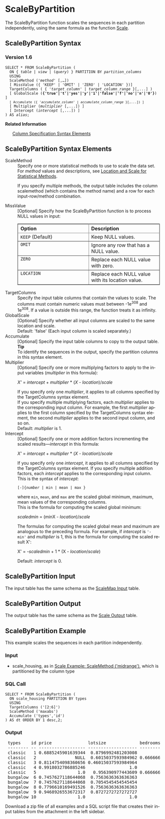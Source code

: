<html><head></head><body><div class="nested0" aria-labelledby="ariaid-title1" topicindex="1" topicid="fcl1507824491377" id="fcl1507824491377"><h1 class="title topictitle1" id="ariaid-title1">ScaleByPartition</h1><div class="body conbody">
<p class="p">The ScaleByPartition function scales the sequences in each partition independently, using the same formula as the function <a href="hal1558454832381.md#zzl1507825806540">Scale</a>.</p></div><div class="topic reference nested1" aria-labelledby="ariaid-title2" topicindex="2" topicid="qfp1507824518685" xml:lang="en-us" lang="en-us" id="qfp1507824518685">
<h2 class="title topictitle2" id="ariaid-title2">ScaleByPartition Syntax</h2><div class="body refbody"><div class="section" id="qfp1507824518685__section_N1000E_N1000C_N10001">
<h3 class="title sectiontitle">Version <span>1.6</span></h3><pre class="pre codeblock" xml:space="preserve"><code>SELECT * FROM ScaleByPartition (
  <span>ON { <var class="keyword varname">table</var> | <var class="keyword varname">view</var> | (<var class="keyword varname">query</var>) }</span> PARTITION BY <var class="keyword varname">partition_columns</var>
  USING
  ScaleMethod ('<var class="keyword varname">method</var>' [,…])
  [ MissValue ({ 'KEEP' | 'OMIT' | 'ZERO' | 'LOCATION' })]
  TargetColumns ( { '<var class="keyword varname">target_column</var>' | <var class="keyword varname">target_column_range</var> }[,...] )
  [ GlobalScale (<span><b>{'true'|'t'|'yes'|'y'|'1'|'false'|'f'|'no'|'n'|'0'}</b></span>) ]
  <code class="ph codeph">[ Accumulate ({ '<var class="keyword varname">accumulate_column</var>' | <var class="keyword varname">accumulate_column_range</var> }[,...]) ]</code>
  [ Multiplier (<var class="keyword varname">multiplier</var> [,...]) ]
  [ Intercept (<var class="keyword varname">intercept</var> [,...]) ]
) AS <var class="keyword varname">alias</var>;</code></pre></div></div><div class="related-links"><div class="linklistheader"><p></p><b>Related Information</b></div>
<ul class="linklist linklist relinfo"><div class="linklistmember"><a href="ndv1557782188375.md">Column Specification Syntax Elements</a></div></ul></div></div><div class="topic reference nested1" aria-labelledby="ariaid-title3" topicindex="3" topicid="hvx1507824522770" xml:lang="en-us" lang="en-us" id="hvx1507824522770">
<h2 class="title topictitle2" id="ariaid-title3">ScaleByPartition Syntax Elements</h2><div class="body refbody"><div class="section" id="hvx1507824522770__section_N10011_N1000E_N10001"><dl class="dl parml"><dt class="dt pt dlterm">ScaleMethod</dt><dd class="dd pd">Specify one or more statistical methods to use to scale the data set. For <var class="keyword varname">method</var> values and descriptions, see <a href="hal1558454832381.md#pxc1522254582043">Location and Scale for Statistical Methods</a>.
<p class="p">If you specify multiple methods, the output table includes the column scalemethod (which contains the method name) and a row for each input-row/method combination.</p></dd><dt class="dt pt dlterm">MissValue</dt><dd class="dd pd">[Optional] Specify how the ScaleByPartition function is to process NULL values in input:
<div class="tablenoborder"><table cellpadding="4" cellspacing="0" summary="" id="hvx1507824522770__table_ndp_vv2_gdb" class="table" frame="border" border="1" rules="all"><div class="caption"></div><colgroup span="1"><col style="width:50%" span="1"></col><col style="width:50%" span="1"></col></colgroup><thead class="thead" style="text-align:left;"><tr class="row"><th class="entry cellrowborder" style="vertical-align:top;" id="d187323e170" rowspan="1" colspan="1">Option</th><th class="entry cellrowborder" style="vertical-align:top;" id="d187323e172" rowspan="1" colspan="1">Description</th></tr></thead><tbody class="tbody"><tr class="row"><td class="entry cellrowborder" style="vertical-align:top;" headers="d187323e170" rowspan="1" colspan="1"><code class="ph codeph">KEEP</code> (Default)</td><td class="entry cellrowborder" style="vertical-align:top;" headers="d187323e172" rowspan="1" colspan="1">Keep NULL values.</td></tr><tr class="row"><td class="entry cellrowborder" style="vertical-align:top;" headers="d187323e170" rowspan="1" colspan="1"><code class="ph codeph">OMIT</code></td><td class="entry cellrowborder" style="vertical-align:top;" headers="d187323e172" rowspan="1" colspan="1">Ignore any row that has a NULL value.</td></tr><tr class="row"><td class="entry cellrowborder" style="vertical-align:top;" headers="d187323e170" rowspan="1" colspan="1"><code class="ph codeph">ZERO</code></td><td class="entry cellrowborder" style="vertical-align:top;" headers="d187323e172" rowspan="1" colspan="1">Replace each NULL value with zero.</td></tr><tr class="row"><td class="entry cellrowborder" style="vertical-align:top;" headers="d187323e170" rowspan="1" colspan="1"><code class="ph codeph">LOCATION</code></td><td class="entry cellrowborder" style="vertical-align:top;" headers="d187323e172" rowspan="1" colspan="1">Replace each NULL value with its location value.</td></tr></tbody></table></div></dd><dt class="dt pt dlterm">TargetColumns</dt><dd class="dd pd">Specify the input table columns that contain the values to scale. The columns must contain numeric values must between -1e<span><sup>308</sup></span> and 1e<span><sup>308</sup></span>. If a value is outside this range, the function treats it as infinity.</dd><dt class="dt pt dlterm">GlobalScale</dt><dd class="dd pd">[Optional] Specify whether all input columns are scaled to the same location and scale.</dd><dd class="dd pd ddexpand">Default: 'false' (Each input column is scaled separately.)</dd><dt class="dt pt dlterm">Accumulate</dt><dd class="dd pd">[Optional] Specify the input table columns to copy to the output table.<div class="note tip" id="hvx1507824522770__note_N100B3_N100AE_N100A1_N1003D_N10015_N10011_N1000E_N10001"><span><b>Tip</b></span><div class="notebody">To identify the sequences in the output, specify the partition columns in this syntax element.</div></div></dd><dt class="dt pt dlterm">Multiplier</dt><dd class="dd pd">[Optional] Specify one or more multiplying factors to apply to the input variables (<var class="keyword varname">multiplier</var> in this formula):
<p class="p"><var class="keyword varname">X'</var> = <var class="keyword varname">intercept</var> + <var class="keyword varname">multiplier</var> * (<var class="keyword varname">X</var> - <var class="keyword varname">location</var>)/<var class="keyword varname">scale</var></p></dd><dd class="dd pd ddexpand">If you specify only one <var class="keyword varname">multiplier</var>, it applies to all columns specified by the TargetColumns syntax element.</dd><dd class="dd pd ddexpand">If you specify multiple multiplying factors, each <var class="keyword varname">multiplier</var> applies to the corresponding input column. For example, the first <var class="keyword varname">multiplier</var> applies to the first column specified by the TargetColumns syntax element, the second <var class="keyword varname">multiplier</var> applies to the second input column, and so on.</dd><dd class="dd pd ddexpand">Default: <var class="keyword varname">multiplier</var> is 1.</dd><dt class="dt pt dlterm">Intercept</dt><dd class="dd pd">[Optional] Specify one or more addition factors incrementing the scaled results—<var class="keyword varname">intercept</var> in this formula:
<p class="p"><var class="keyword varname">X'</var> = <var class="keyword varname">intercept</var> + <var class="keyword varname">multiplier</var> * (<var class="keyword varname">X</var> - <var class="keyword varname">location</var>)/<var class="keyword varname">scale</var></p></dd><dd class="dd pd ddexpand">If you specify only one <var class="keyword varname">intercept</var>, it applies to all columns specified by the TargetColumns syntax element. If you specify multiple addition factors, each <var class="keyword varname">intercept</var> applies to the corresponding input column.</dd><dd class="dd pd ddexpand">This is the syntax of <var class="keyword varname">intercept</var>:<pre class="pre codeblock" xml:space="preserve"><code>[-]{<var class="keyword varname">number</var> | min | mean | max }</code></pre></dd><dd class="dd pd ddexpand">where <code class="ph codeph">min</code>, <code class="ph codeph">mean</code>, and <code class="ph codeph">max</code> are the scaled global minimum, maximum, mean values of the corresponding columns.</dd><dd class="dd pd ddexpand">This is the formula for computing the scaled global minimum:
<p class="p"><var class="keyword varname">scaledmin</var> = (minX - <var class="keyword varname">location</var>)/<var class="keyword varname">scale</var></p></dd><dd class="dd pd ddexpand">The formulas for computing the scaled global mean and maximum are analogous to the preceding formula. For example, if <var class="keyword varname">intercept</var> is <code class="ph codeph">'- min'</code> and <var class="keyword varname">multiplier</var> is 1, this is the formula for computing the scaled result X':
<p class="p">X' = -<var class="keyword varname">scaledmin</var> + 1 * (X - <var class="keyword varname">location</var>/<var class="keyword varname">scale</var>)</p></dd><dd class="dd pd ddexpand">Default: <var class="keyword varname">intercept</var> is 0.</dd></dl></div></div></div><div class="topic reference nested1" aria-labelledby="ariaid-title4" topicindex="4" topicid="ewm1507824528219" xml:lang="en-us" lang="en-us" id="ewm1507824528219">
<h2 class="title topictitle2" id="ariaid-title4">ScaleByPartition Input</h2><div class="body refbody"><div class="section" id="ewm1507824528219__section_N1000E_N1000C_N10001">
<p class="p">The input table has the same schema as the <a href="aga1558454791029.md#zsy1507827835796">ScaleMap Input</a> table.</p></div></div></div><div class="topic reference nested1" aria-labelledby="ariaid-title5" topicindex="5" topicid="ejb1507824535072" xml:lang="en-us" lang="en-us" id="ejb1507824535072">
<h2 class="title topictitle2" id="ariaid-title5">ScaleByPartition Output</h2><div class="body refbody"><div class="section" id="ejb1507824535072__section_N1000E_N1000C_N10001">
<p class="p">The output table has the same schema as the <a href="hal1558454832381.md#xjh1507825829761">Scale Output</a> table.</p></div></div></div><div class="topic reference nested1" aria-labelledby="ariaid-title6" topicindex="6" topicid="ngy1510712391779" xml:lang="en-us" lang="en-us" id="ngy1510712391779">
<h2 class="title topictitle2" id="ariaid-title6">ScaleByPartition Example</h2><div class="body refbody"><div class="section" id="ngy1510712391779__section_b4f_bg4_xdb">
<p class="p">This example scales the sequences in each partition independently.</p></div><div class="section" id="ngy1510712391779__section_sjr_vf4_xdb">
<h3 class="title sectiontitle">Input</h3>
<ul class="ul" id="ngy1510712391779__ul_fjc_h4q_j2b">
<li class="li">scale_housing, as in <a href="hal1558454832381.md#vgd1507825836871">Scale Example: ScaleMethod ('midrange')</a>, which is partitioned by the column type</li></ul></div><div class="section" id="ngy1510712391779__section_src_wf4_xdb">
<h3 class="title sectiontitle">SQL Call</h3><pre class="pre codeblock" xml:space="preserve"><code>SELECT * FROM ScaleByPartition (
  ON scale_housing PARTITION BY types
  USING
  TargetColumns ('[2:6]')
  ScaleMethod ('maxabs')
  Accumulate ('types','id')
) AS dt ORDER BY 1 desc,2;</code></pre></div><div class="section" id="ngy1510712391779__section_xg4_wf4_xdb">
<h3 class="title sectiontitle">Output</h3><pre class="pre screen" xml:space="preserve"> types    id price              lotsize             bedrooms           bathrms stories 
 -------- -- ------------------ ------------------- ------------------ ------- ------- 
 classic   1 0.6885245901639344  0.8796992481203008                1.0     1.0     1.0
 classic   2               NULL  0.6015037593984962 0.6666666666666666     1.0     0.5
 classic   3 0.8114754098360656 0.46015037593984964                1.0     1.0     0.5
 classic   4 0.9918032786885246                 1.0                1.0     1.0     1.0
 classic   5                1.0   0.956390977443609 0.6666666666666666     1.0     0.5
 bungalow  6 0.7457627118644068  0.7563636363636363                1.0     0.5    0.25
 bungalow  7 0.7457627118644068  0.7054545454545454               NULL     1.0     0.5
 bungalow  8 0.7796610169491526  0.7563636363636363                1.0     0.5    0.75
 bungalow  9 0.9468926553672317  0.8727272727272727                1.0     0.5    0.25
 bungalow 10                1.0                 1.0                1.0     1.0     1.0</pre>
<p class="p">Download a zip file of all examples and a SQL script file that creates their input tables from the attachment in the left sidebar.</p></div></div></div></div></body></html>
